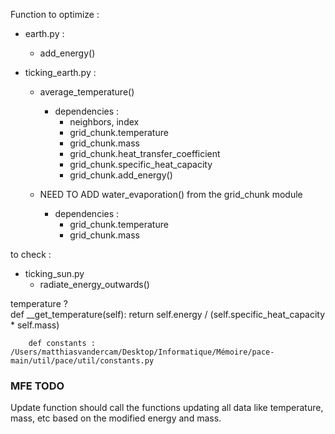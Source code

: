 
Function to optimize : 
- earth.py :
    - add_energy()

- ticking_earth.py :
    - average_temperature()
        - dependencies : 
            - neighbors, index
            - grid_chunk.temperature
            - grid_chunk.mass
            - grid_chunk.heat_transfer_coefficient
            - grid_chunk.specific_heat_capacity
            - grid_chunk.add_energy()

    - NEED TO ADD water_evaporation() from the grid_chunk module
        - dependencies : 
            - grid_chunk.temperature
            - grid_chunk.mass


to check : 
- ticking_sun.py
    - radiate_energy_outwards()



temperature ?    
 def __get_temperature(self):
        return self.energy / (self.specific_heat_capacity * self.mass)


        def constants : /Users/matthiasvandercam/Desktop/Informatique/Mémoire/pace-main/util/pace/util/constants.py


### MFE TODO

Update function should call the functions updating all data like temperature, mass, etc based on the modified energy and mass.